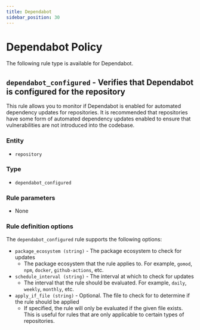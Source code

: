 ```yaml
---
title: Dependabot
sidebar_position: 30
---
```


# Dependabot Policy

The following rule type is available for Dependabot.

## `dependabot_configured` - Verifies that Dependabot is configured for the repository

This rule allows you to monitor if Dependabot is enabled for automated dependency updates for repositories.
It is recommended that repositories have some form of automated dependency updates enabled
to ensure that vulnerabilities are not introduced into the codebase.

### Entity
- `repository`

### Type
- `dependabot_configured`

### Rule parameters
- None

### Rule definition options

The `dependabot_configured` rule supports the following options:
- `package_ecosystem (string)` - The package ecosystem to check for updates
    - The package ecosystem that the rule applies to. For example, `gomod`, `npm`, `docker`, `github-actions`, etc.
- `schedule_interval (string)` - The interval at which to check for updates
    - The interval that the rule should be evaluated. For example, `daily`, `weekly`, `monthly`, etc.
- `apply_if_file (string)` - Optional. The file to check for to determine if the rule should be applied 
    - If specified, the rule will only be evaluated if the given file exists. This is useful for rules that are only applicable to certain types of repositories.